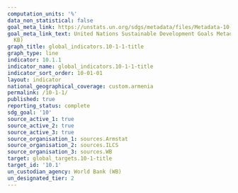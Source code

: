 ```yaml
---
computation_units: '%'
data_non_statistical: false
goal_meta_link: https://unstats.un.org/sdgs/metadata/files/Metadata-10-01-01.pdf
goal_meta_link_text: United Nations Sustainable Development Goals Metadata (PDF 221
  KB)
graph_title: global_indicators.10-1-1-title
graph_type: line
indicator: 10.1.1
indicator_name: global_indicators.10-1-1-title
indicator_sort_order: 10-01-01
layout: indicator
national_geographical_coverage: custom.armenia
permalink: /10-1-1/
published: true
reporting_status: complete
sdg_goal: '10'
source_active_1: true
source_active_2: true
source_active_3: true
source_organisation_1: sources.Armstat
source_organisation_2: sources.ILCS
source_organisation_3: sources.WB
target: global_targets.10-1-title
target_id: '10.1'
un_custodian_agency: World Bank (WB)
un_designated_tier: 2
---
```

